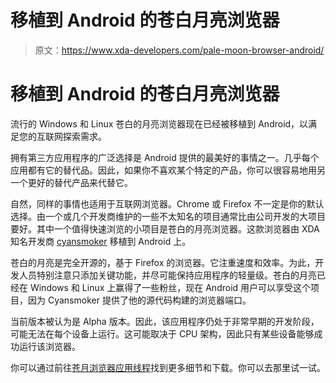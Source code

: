 # 移植到 Android 的苍白月亮浏览器

> 原文：<https://www.xda-developers.com/pale-moon-browser-android/>

# 移植到 Android 的苍白月亮浏览器

流行的 Windows 和 Linux 苍白的月亮浏览器现在已经被移植到 Android，以满足您的互联网探索需求。

拥有第三方应用程序的广泛选择是 Android 提供的最美好的事情之一。几乎每个应用都有它的替代品。因此，如果你不喜欢某个特定的产品，你可以很容易地用另一个更好的替代产品来代替它。

自然，同样的事情也适用于互联网浏览器。Chrome 或 Firefox 不一定是你的默认选择。由一个或几个开发商维护的一些不太知名的项目通常比由公司开发的大项目要好。其中一个值得快速浏览的小项目是苍白的月亮浏览器。这款浏览器由 XDA 知名开发商 [cyansmoker](http://forum.xda-developers.com/member.php?u=2965329) 移植到 Android 上。

苍白的月亮是完全开源的，基于 Firefox 的浏览器。它注重速度和效率。为此，开发人员特别注意只添加关键功能，并尽可能保持应用程序的轻量级。苍白的月亮已经在 Windows 和 Linux 上赢得了一些粉丝，现在 Android 用户可以享受这个项目，因为 Cyansmoker 提供了他的源代码构建的浏览器端口。

当前版本被认为是 Alpha 版本。因此，该应用程序仍处于非常早期的开发阶段，可能无法在每个设备上运行。这可能取决于 CPU 架构，因此只有某些设备能够成功运行该浏览器。

你可以通过前往[苍月浏览器应用线程](http://forum.xda-developers.com/android/apps-games/app-pale-moon-browser-android-t2822806)找到更多细节和下载。你可以去那里试一试。